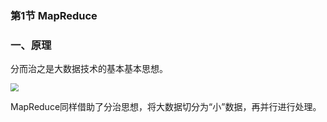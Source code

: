 ### 第1节 MapReduce

### 一、原理

分而治之是大数据技术的基本基本思想。

<img src="D:\远程仓库\file\mapreduce1.jpg" style="zoom:80%;" />

MapReduce同样借助了分治思想，将大数据切分为“小”数据，再并行进行处理。

